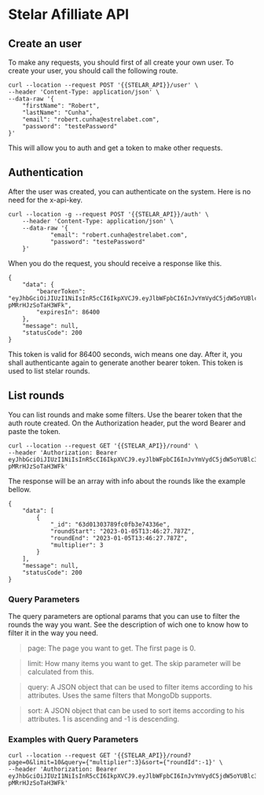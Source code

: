 # Stelar Afilliate API

## Create an user

To make any requests, you should first of all create your own user. To create your user, you should call the following route.

```
curl --location --request POST '{{STELAR_API}}/user' \
--header 'Content-Type: application/json' \
--data-raw '{
    "firstName": "Robert",
    "lastName": "Cunha",
    "email": "robert.cunha@estrelabet.com",
    "password": "testePassword"
}'
```

This will allow you to auth and get a token to make other requests.

## Authentication

After the user was created, you can authenticate on the system. Here is no need for the x-api-key.

```
curl --location -g --request POST '{{STELAR_API}}/auth' \
	--header 'Content-Type: application/json' \
	--data-raw '{
			"email": "robert.cunha@estrelabet.com",
			"password": "testePassword"
	}'
```

When you do the request, you should receive a response like this.

```
{
    "data": {
        "bearerToken": "eyJhbGciOiJIUzI1NiIsInR5cCI6IkpXVCJ9.eyJlbWFpbCI6InJvYmVydC5jdW5oYUBlc3RyZWxhYmV0LmNvbSIsImRhdGUiOjE2NzI3NjEzMzg5ODEsImlhdCI6MTY3Mjc2MTMzOCwiZXhwIjoxNjcyODQ3NzM4fQ.7cBFFxZuS0cum7f8hzBSMgEZ81-pMRrHJzSoTaH3WFk",
        "expiresIn": 86400
    },
    "message": null,
    "statusCode": 200
}
```

This token is valid for 86400 seconds, wich means one day. After it, you shall authenticante again to generate another bearer token. This token is used to list stelar rounds.

## List rounds

You can list rounds and make some filters. Use the bearer token that the auth route created. On the Authorization header, put the word Bearer and paste the token.

```
curl --location --request GET '{{STELAR_API}}/round' \
--header 'Authorization: Bearer eyJhbGciOiJIUzI1NiIsInR5cCI6IkpXVCJ9.eyJlbWFpbCI6InJvYmVydC5jdW5oYUBlc3RyZWxhYmV0LmNvbSIsImRhdGUiOjE2NzI3NjEzMzg5ODEsImlhdCI6MTY3Mjc2MTMzOCwiZXhwIjoxNjcyODQ3NzM4fQ.7cBFFxZuS0cum7f8hzBSMgEZ81-pMRrHJzSoTaH3WFk'
```

The response will be an array with info about the rounds like the example bellow.

```
{
    "data": [
        {
            "_id": "63d01303789fc0fb3e74336e",
            "roundStart": "2023-01-05T13:46:27.787Z",
            "roundEnd": "2023-01-05T13:46:27.787Z",
            "multiplier": 3
        }
    ],
    "message": null,
    "statusCode": 200
}
```

### Query Parameters

The query parameters are optional params that you can use to filter the rounds the way you want. See the description of wich one to know how to filter it in the way you need.

> page: The page you want to get. The first page is 0.

> limit: How many items you want to get. The skip parameter will be calculated from this.

> query: A JSON object that can be used to filter items according to his attributes. Uses the same filters that MongoDb supports.

> sort: A JSON object that can be used to sort items according to his attributes. 1 is ascending and -1 is descending.

### Examples with Query Parameters

```
curl --location --request GET '{{STELAR_API}}/round?page=0&limit=10&query={"multiplier":3}&sort={"roundId":-1}' \
--header 'Authorization: Bearer eyJhbGciOiJIUzI1NiIsInR5cCI6IkpXVCJ9.eyJlbWFpbCI6InJvYmVydC5jdW5oYUBlc3RyZWxhYmV0LmNvbSIsImRhdGUiOjE2NzI3NjEzMzg5ODEsImlhdCI6MTY3Mjc2MTMzOCwiZXhwIjoxNjcyODQ3NzM4fQ.7cBFFxZuS0cum7f8hzBSMgEZ81-pMRrHJzSoTaH3WFk'
```
